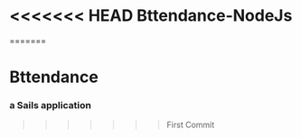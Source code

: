 <<<<<<< HEAD
Bttendance-NodeJs
=================
=======
# Bttendance
### a Sails application
>>>>>>> First Commit
